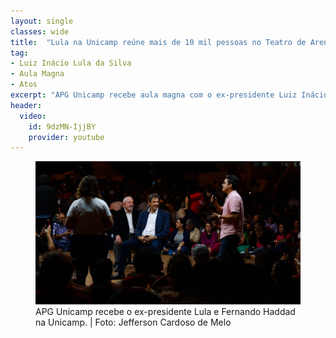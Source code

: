 ```yaml
---
layout: single
classes: wide
title:  "Lula na Unicamp reúne mais de 10 mil pessoas no Teatro de Arena do Ciclo Básico"
tag:
- Luiz Inácio Lula da Silva
- Aula Magna
- Atos
excerpt: "APG Unicamp recebe aula magna com o ex-presidente Luiz Inácio Lula da Silva"
header:
  video:
    id: 9dzMN-IjjBY
    provider: youtube
---
```


<figure class="figure">
    <a href="/assets/images/lula-na-unicamp.jpg"><img src="/assets/images/lula-na-unicamp.jpg"></a>
    <figcaption>APG Unicamp recebe o ex-presidente Lula e Fernando Haddad na Unicamp. | Foto: Jefferson Cardoso de Melo</figcaption>
</figure>

